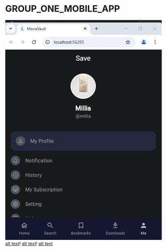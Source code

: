 # GROUP_ONE_MOBILE_APP
![alt text](<Screenshot 2025-03-11 180018.png>)
 [alt text](<shot.png>)!
 [alt text](<Screenshot 2025-04-19 165956.png>)!
 [alt text](<Screenshot 2025-04-19 154013.png>)